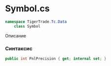 
# Symbol.cs
```csharp
namespace TigerTrade.Tc.Data  
    class Symbol
```

Описание

### Синтаксис
```csharp
public int PnlPrecision { get; internal set; }
```
